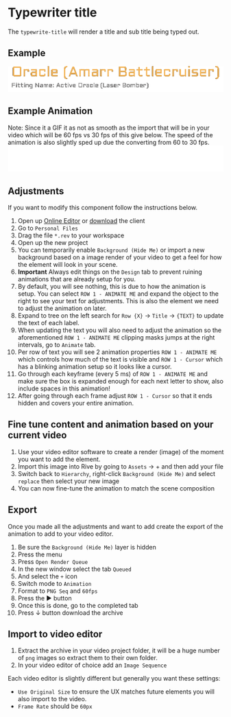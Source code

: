 # Typewriter title
The `typewrite-title` will render a title and sub title being typed out.

## Example 
![example](assets/example.png)

## Example Animation
Note: Since it a GIF it as not as smooth as the import that will be in your video which will be 60 fps vs 30 fps of this give below. The speed of the animation is also slightly sped up due the converting from 60 to 30 fps.
![example](assets/example.gif)

## Adjustments
If you want to modify this component follow the instructions below.
1. Open up [Online Editor](https://editor.rive.app/) or [download](https://rive.app/downloads) the client 
2. Go to `Personal Files`
3. Drag the file `*.rev` to your workspace
4. Open up the new project
5. You can temporarily enable `Background (Hide Me)` or import a new background based on a image render of your video to get a feel for how the element will look in your scene. 
6. **Important** Always edit things on the `Design` tab to prevent ruining animations that are already setup for you.
7. By default, you will see nothing, this is due to how the animation is setup. You can select `ROW 1 - ANIMATE ME` and expand the object to the right to see your text for adjustments. This is also the element we need to adjust the animation on later.
8. Expand to tree on the left search for `Row {X}` → `Title` → `{TEXT}` to update the text of each label.
9. When updating the text you will also need to adjust the animation so the aforementioned `ROW 1 - ANIMATE ME` clipping masks jumps at the right intervals, go to `Animate` tab. 
10. Per row of text you will see 2 animation properties `ROW 1 - ANIMATE ME` which controls how much of the text is visible and `ROW 1 - Cursor` which has a blinking animation setup so it looks like a cursor.
11. Go through each keyframe (every 5 ms) of `ROW 1 - ANIMATE ME` and make sure the box is expanded enough for each next letter to show, also include spaces in this animation!
12. After going through each frame adjust `ROW 1 - Cursor` so that it ends hidden and covers your entire animation.

## Fine tune content and animation based on your current video
1. Use your video editor software to create a render (image) of the moment you want to add the element.
2. Import this image into Rive by going to `Assets` → + and then add your file
3. Switch back to `Hierarchy`, right-click `Background (Hide Me)` and select `replace` then select your new image
4. You can now fine-tune the animation to match the scene composition

## Export
Once you made all the adjustments and want to add create the export of the animation to add to your video editor.

1. Be sure the `Background (Hide Me)` layer is hidden
2. Press the menu
3. Press `Open Render Queue`
4. In the new window select the tab `Queued`
5. And select the `+` icon
6. Switch mode to `Animation`
7. Format to `PNG Seq` and `60fps`
8. Press the ▶ button
9. Once this is done, go to the completed tab
10. Press ↓ button download the archive

## Import to video editor

1. Extract the archive in your video project folder, it will be a huge number of `png` images so extract them to their own folder.
2. In your video editor of choice add an `Image Sequence`

Each video editor is slightly different but generally you want these settings:
- `Use Original Size` to ensure the UX matches future elements you will also import to the video. 
- `Frame Rate` should be `60px`
